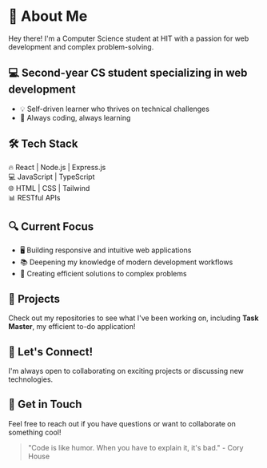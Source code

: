 # 🚀 About Me  

Hey there! I'm a Computer Science student at HIT with a passion for web development and complex problem-solving.  

## 💻 Second-year CS student specializing in web development  
- 💡 Self-driven learner who thrives on technical challenges  
- 🌱 Always coding, always learning  

## 🛠️ Tech Stack  
🔥 React | Node.js | Express.js  
💻 JavaScript | TypeScript  
🌐 HTML | CSS | Tailwind  
📊 RESTful APIs  

## 🔍 Current Focus  

- 🖥️ Building responsive and intuitive web applications  
- 📚 Deepening my knowledge of modern development workflows  
- 🧩 Creating efficient solutions to complex problems  

## 🚀 Projects  

Check out my repositories to see what I've been working on, including **Task Master**, my efficient to-do application!  

## 🤝 Let's Connect!  

I'm always open to collaborating on exciting projects or discussing new technologies.  

## 💬 Get in Touch  

Feel free to reach out if you have questions or want to collaborate on something cool!  

> "Code is like humor. When you have to explain it, it's bad." - Cory House  
